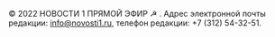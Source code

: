 © 2022 НОВОСТИ 1 ПРЯМОЙ ЭФИР ☭ . Адрес электронной почты редакции: info@novosti1.ru, телефон редакции: +7 (312) 54-32-51.
